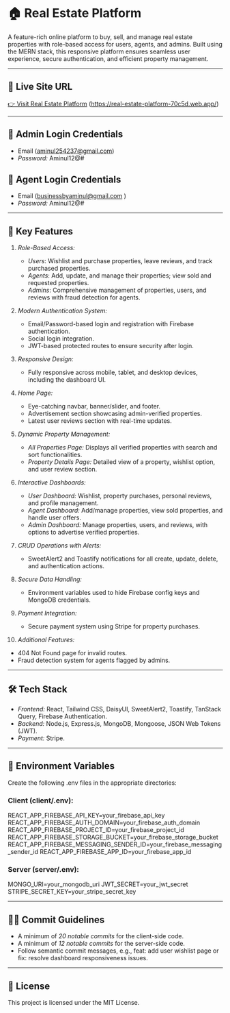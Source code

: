 # 🏠 Real Estate Platform

A feature-rich online platform to buy, sell, and manage real estate properties with role-based access for users, agents, and admins. Built using the MERN stack, this responsive platform ensures seamless user experience, secure authentication, and efficient property management.

---

## 🔗 Live Site URL

[👉 Visit Real Estate Platform](#) (https://real-estate-platform-70c5d.web.app/)

---

## 🔑 Admin Login Credentials

- Email (aminul254237@gmail.com)
- _Password:_ Aminul12@#

## 🔑 Agent Login Credentials

- Email (businessbyaminul@gmail.com )
- _Password:_ Aminul12@#

---

## 🌟 Key Features

1. _Role-Based Access:_

   - _Users_: Wishlist and purchase properties, leave reviews, and track purchased properties.
   - _Agents_: Add, update, and manage their properties; view sold and requested properties.
   - _Admins_: Comprehensive management of properties, users, and reviews with fraud detection for agents.

2. _Modern Authentication System:_

   - Email/Password-based login and registration with Firebase authentication.
   - Social login integration.
   - JWT-based protected routes to ensure security after login.

3. _Responsive Design:_

   - Fully responsive across mobile, tablet, and desktop devices, including the dashboard UI.

4. _Home Page:_

   - Eye-catching navbar, banner/slider, and footer.
   - Advertisement section showcasing admin-verified properties.
   - Latest user reviews section with real-time updates.

5. _Dynamic Property Management:_

   - _All Properties Page:_ Displays all verified properties with search and sort functionalities.
   - _Property Details Page:_ Detailed view of a property, wishlist option, and user review section.

6. _Interactive Dashboards:_

   - _User Dashboard:_ Wishlist, property purchases, personal reviews, and profile management.
   - _Agent Dashboard:_ Add/manage properties, view sold properties, and handle user offers.
   - _Admin Dashboard:_ Manage properties, users, and reviews, with options to advertise verified properties.

7. _CRUD Operations with Alerts:_

   - SweetAlert2 and Toastify notifications for all create, update, delete, and authentication actions.

8. _Secure Data Handling:_

   - Environment variables used to hide Firebase config keys and MongoDB credentials.

9. _Payment Integration:_

   - Secure payment system using Stripe for property purchases.

10. _Additional Features:_

- 404 Not Found page for invalid routes.
- Fraud detection system for agents flagged by admins.

---

## 🛠️ Tech Stack

- _Frontend:_ React, Tailwind CSS, DaisyUI, SweetAlert2, Toastify, TanStack Query, Firebase Authentication.
- _Backend:_ Node.js, Express.js, MongoDB, Mongoose, JSON Web Tokens (JWT).
- _Payment:_ Stripe.

---

## 🔑 Environment Variables

Create the following .env files in the appropriate directories:

### Client (client/.env):

REACT_APP_FIREBASE_API_KEY=your_firebase_api_key
REACT_APP_FIREBASE_AUTH_DOMAIN=your_firebase_auth_domain
REACT_APP_FIREBASE_PROJECT_ID=your_firebase_project_id
REACT_APP_FIREBASE_STORAGE_BUCKET=your_firebase_storage_bucket
REACT_APP_FIREBASE_MESSAGING_SENDER_ID=your_firebase_messaging_sender_id
REACT_APP_FIREBASE_APP_ID=your_firebase_app_id

### Server (server/.env):

MONGO_URI=your_mongodb_uri
JWT_SECRET=your_jwt_secret
STRIPE_SECRET_KEY=your_stripe_secret_key

---

## 👩‍💻 Commit Guidelines

- A minimum of _20 notable commits_ for the client-side code.
- A minimum of _12 notable commits_ for the server-side code.
- Follow semantic commit messages, e.g., feat: add user wishlist page or fix: resolve dashboard responsiveness issues.

---

## 📄 License

This project is licensed under the MIT License.
